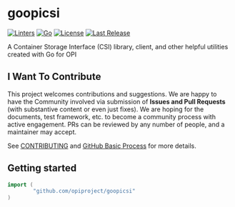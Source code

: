 # goopicsi

[![Linters](https://github.com/opiproject/goopicsi/actions/workflows/linters.yml/badge.svg)](https://github.com/opiproject/goopicsi/actions/workflows/linters.yml)
[![Go](https://github.com/opiproject/goopicsi/actions/workflows/go.yml/badge.svg)](https://github.com/opiproject/goopicsi/actions/workflows/go.yml)
[![License](https://img.shields.io/github/license/opiproject/goopicsi?style=flat-square&color=blue&label=License)](https://github.com/opiproject/goopicsi/blob/master/LICENSE)
[![Last Release](https://img.shields.io/github/v/release/opiproject/goopicsi?label=Latest&style=flat-square&logo=go)](https://github.com/opiproject/csi-powerstore/goopicsi)

A Container Storage Interface (CSI) library, client, and other helpful utilities created with Go for OPI

## I Want To Contribute

This project welcomes contributions and suggestions.  We are happy to have the
Community involved via submission of **Issues and Pull Requests** (with
substantive content  or even just fixes). We are hoping for the documents,
test framework, etc. to become a community process with active engagement.
PRs can be reviewed by any number of people, and a maintainer may accept.

See [CONTRIBUTING](https://github.com/opiproject/opi/blob/main/CONTRIBUTING.md)
and [GitHub Basic Process](https://github.com/opiproject/opi/blob/main/doc-github-rules.md)
for more details.

## Getting started

```go
import (
        "github.com/opiproject/goopicsi"
)
```

